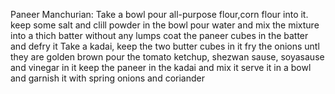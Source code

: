 Paneer Manchurian:
Take a bowl pour all-purpose flour,corn flour into it.
keep some salt and clill powder in the bowl
pour water and mix the mixture into a thich batter without any lumps
coat the paneer cubes in the batter and defry it
Take a kadai, keep the two butter cubes in it
fry the onions untl they are golden brown
pour the tomato ketchup, shezwan sause, soyasause and vinegar in it
keep the paneer in the kadai and mix it
serve it in a bowl and garnish it with spring onions and coriander
